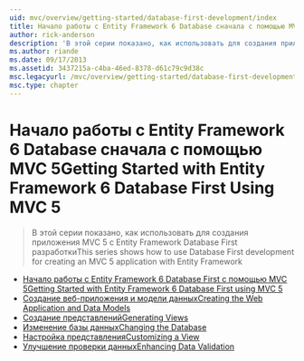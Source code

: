 ```yaml
---
uid: mvc/overview/getting-started/database-first-development/index
title: Начало работы с Entity Framework 6 Database сначала с помощью MVC 5 | Документация Майкрософт
author: rick-anderson
description: 'В этой серии показано, как использовать для создания приложения MVC 5 с Entity Framework Database First разработки'
ms.author: riande
ms.date: 09/17/2013
ms.assetid: 3437215a-c4ba-46ed-8378-d61c79c9d38c
msc.legacyurl: /mvc/overview/getting-started/database-first-development
msc.type: chapter
---
```

<a name="getting-started-with-entity-framework-6-database-first-using-mvc-5"></a><span data-ttu-id="77c83-103">Начало работы с Entity Framework 6 Database сначала с помощью MVC 5</span><span class="sxs-lookup"><span data-stu-id="77c83-103">Getting Started with Entity Framework 6 Database First Using MVC 5</span></span>
====================
> <span data-ttu-id="77c83-104">В этой серии показано, как использовать для создания приложения MVC 5 с Entity Framework Database First разработки</span><span class="sxs-lookup"><span data-stu-id="77c83-104">This series shows how to use Database First development for creating an MVC 5 application with Entity Framework</span></span>


- [<span data-ttu-id="77c83-105">Начало работы с Entity Framework 6 Database First с помощью MVC 5</span><span class="sxs-lookup"><span data-stu-id="77c83-105">Getting Started with Entity Framework 6 Database First using MVC 5</span></span>](setting-up-database.md)
- [<span data-ttu-id="77c83-106">Создание веб-приложения и модели данных</span><span class="sxs-lookup"><span data-stu-id="77c83-106">Creating the Web Application and Data Models</span></span>](creating-the-web-application.md)
- [<span data-ttu-id="77c83-107">Создание представлений</span><span class="sxs-lookup"><span data-stu-id="77c83-107">Generating Views</span></span>](generating-views.md)
- [<span data-ttu-id="77c83-108">Изменение базы данных</span><span class="sxs-lookup"><span data-stu-id="77c83-108">Changing the Database</span></span>](changing-the-database.md)
- [<span data-ttu-id="77c83-109">Настройка представления</span><span class="sxs-lookup"><span data-stu-id="77c83-109">Customizing a View</span></span>](customizing-a-view.md)
- [<span data-ttu-id="77c83-110">Улучшение проверки данных</span><span class="sxs-lookup"><span data-stu-id="77c83-110">Enhancing Data Validation</span></span>](enhancing-data-validation.md)
